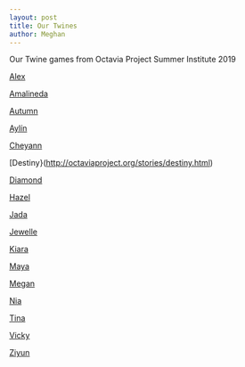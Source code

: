 ```yaml
---
layout: post
title: Our Twines
author: Meghan
---
```


Our Twine games from Octavia Project Summer Institute 2019

<!--more-->

[Alex](http://octaviaproject.org/stories/Alex.html)

[Amalineda](http://octaviaproject.org/stories/Amalineda.html)

[Autumn](http://octaviaproject.org/stories/autumn.html)

[Aylín](http://octaviaproject.org/stories/Aylin.html)

[Cheyann](http://octaviaproject.org/stories/CHEYANN.html)

[Destiny}(http://octaviaproject.org/stories/destiny.html)

[Diamond](http://octaviaproject.org/stories/diamond.html)

[Hazel](http://octaviaproject.org/stories/Hazel.html)

[Jada](http://octaviaproject.org/stories/Jada.html)

[Jewelle](http://octaviaproject.org/stories/Jewelle.html)

[Kiara](http://octaviaproject.org/stories/Kiara.html)

[Maya](http://octaviaproject.org/stories/Maya.html)

[Megan](http://octaviaproject.org/stories/Megan.html)

[Nia](http://octaviaproject.org/stories/Nia.html)

[Tina](http://octaviaproject.org/stories/Tina.html)

[Vicky](http://octaviaproject.org/stories/Vicky.html)

[Ziyun](http://octaviaproject.org/stories/Ziyun.html)

